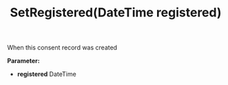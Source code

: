 ﻿---
uid: crmscript_ref_NSConsentInfo_SetRegistered
title: SetRegistered(DateTime registered)
intellisense: NSConsentInfo.SetRegistered
keywords: NSConsentInfo, GetRegistered
so.topic: reference
---

When this consent record was created

**Parameter:** 
 - **registered** DateTime

